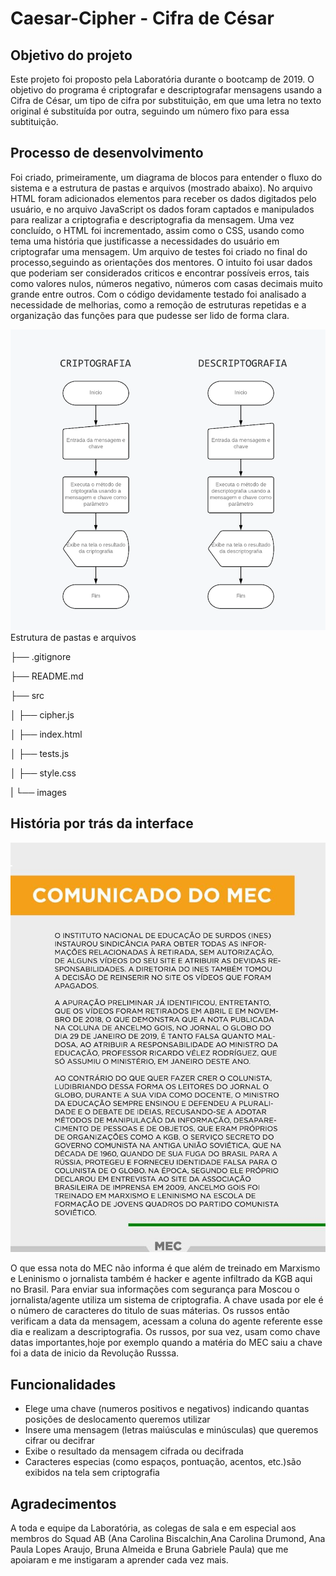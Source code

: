# Caesar-Cipher - Cifra de César

## Objetivo do projeto
Este projeto foi proposto pela Laboratória durante o bootcamp de 2019.
O objetivo do programa é criptografar e descriptografar mensagens  usando a Cifra de César, um tipo de cifra por substituição, em que uma letra no texto original é substituída por outra, seguindo um número fixo para essa subtituição.

## Processo de desenvolvimento
Foi criado, primeiramente, um diagrama de blocos para entender o fluxo do sistema e a estrutura de pastas e arquivos (mostrado abaixo). No arquivo HTML foram adicionados elementos para receber os dados digitados pelo usuário, e no arquivo JavaScript os dados foram captados e manipulados para realizar a criptografia e descriptografia da mensagem. Uma vez concluído, o HTML foi incrementado, assim como o CSS, usando como tema uma história que justificasse a necessidades do usuário em criptografar uma mensagem.
Um arquivo de testes foi criado no final do processo,seguindo as orientações dos mentores. O intuito foi usar dados que poderiam ser considerados criticos e encontrar possíveis erros, tais como valores nulos, números negativo, números com casas decimais muito grande entre outros. Com o código devidamente testado foi analisado a necessidade de melhorias, como a remoção de estruturas repetidas e a organização das funções para que pudesse ser lido de forma clara.

![Diagrama de Blocos](https://github.com/anacamargo/caesar-cipher/blob/master/src/images/diagrama.png?raw=true)
Estrutura de pastas e arquivos

├── .gitignore

├── README.md

├── src

│   ├── cipher.js

│   ├── index.html

│   ├── tests.js

│   ├── style.css

|   └── images

## História por trás da interface
![Nota do MEC](https://github.com/anacamargo/caesar-cipher/blob/master/src/images/img_5.png?raw=true)

O que essa nota do MEC não informa é que além de treinado em Marxismo e Leninismo o jornalista também é hacker e agente infiltrado da KGB aqui no Brasil.
Para enviar sua informações com segurança para Moscou o jornalista/agente utiliza um sistema de criptografia. A chave usada por ele é o número de caracteres do titulo de suas máterias. Os russos então verificam a data da mensagem, acessam a coluna do agente referente esse dia e realizam a descriptografia.
Os russos, por sua vez, usam como chave datas importantes,hoje por exemplo quando a matéria do MEC saiu a chave foi a data de inicio da Revolução Russsa.

## Funcionalidades
*  Elege uma chave (numeros positivos e negativos) indicando quantas posições de deslocamento queremos utilizar
*  Insere uma mensagem (letras maiúsculas e minúsculas) que queremos cifrar ou decifrar
*  Exibe o resultado da mensagem cifrada ou decifrada
*  Caracteres especias (como espaços, pontuação, acentos, etc.)são exibidos na tela sem criptografia

## Agradecimentos
A toda e equipe da Laboratória, as colegas de sala e em especial aos membros do Squad AB (Ana Carolina Biscalchin,Ana Carolina Drumond, Ana Paula Lopes Araujo, Bruna Almeida e Bruna Gabriele Paula) que me apoiaram e me instigaram a aprender cada vez mais.


